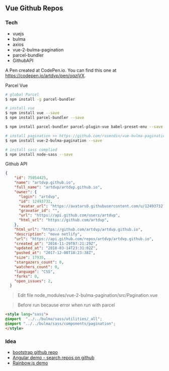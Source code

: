 ## Vue Github Repos

### Tech

- vuejs
- bulma
- axios
- vue-2-bulma-pagination
- parcel-bundler
- GithubAPI

A Pen created at CodePen.io. 
You can find this one at https://codepen.io/artdvp/pen/oqzjVX.

Parcel Vue

```sh
# global Parcel
$ npm install -g parcel-bundler

# install vue
$ npm install vue --save
$ npm install parcel-bundler --save

$ npm install parcel-bundler parcel-plugin-vue babel-preset-env --save

# install pagination >> https://github.com/rosendin/vue-bulma-pagination
$ npm install vue-2-bulma-pagination --save

# install sass complied
$ npm install node-sass --save
```

Github API

```json
{
    "id": 75054425,
    "name": "artdvp.github.io",
    "full_name": "artdvp/artdvp.github.io",
    "owner": {
      "login": "artdvp",
      "id": 12493732,
      "avatar_url": "https://avatars0.githubusercontent.com/u/12493732?v=4",
      "gravatar_id": "",
      "url": "https://api.github.com/users/artdvp",
      "html_url": "https://github.com/artdvp",
    },
    "html_url": "https://github.com/artdvp/artdvp.github.io",
    "description": "move netlify",
    "url": "https://api.github.com/repos/artdvp/artdvp.github.io",
    "created_at": "2016-11-29T07:21:29Z",
    "updated_at": "2018-03-14T23:31:02Z",
    "pushed_at": "2017-12-08T18:23:38Z",
    "size": 17935,
    "stargazers_count": 0,
    "watchers_count": 0,
    "language": "CSS",
    "forks": 0,
    "open_issues": 2,
  }
```

> Edit file node_modules/vue-2-bulma-pagination/src/Pagination.vue

> Before run because error when run with parcel 

```html
<style lang="sass">
@import  "../../bulma/sass/utilities/_all";
@import "../../bulma/sass/components/pagination";
</style>
```

### Idea

- [bootstrap github repo](https://codepen.io/by-Meftunca/pen/RjMOWz)
- [Angular demo - search repos on github](https://codepen.io/andreic/pen/oKghp?editors=1010)
- [Rainbow.js demo](https://codepen.io/LukyVj/pen/GeFKD?depth=everything&order=popularity&page=2&q=github+repos&show_forks=false)
